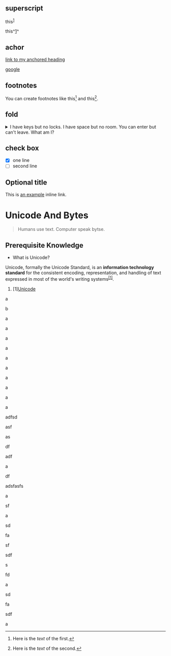 ## superscript

this<sup>[1](www.google.com)</sup>

this^[1](www.google.com)^

## achor

[link to my anchored heading](#my_achor)

<a name="my_achor"></a>[google](https://www.google.com)


## footnotes

You can create footnotes like this[^3] and this[^4].

[^3]: Here is the *text* of the first.
[^4]: Here is the *text* of the second.

## fold

<details>
    <summary>I have keys but no locks. I have space but no room. You can enter but can't leave. What am I?</summary>
    
    A keyboard.
</details>

## check box

- [x] one line
- [ ] second line 

## Optional title

This is [an example](http://example.com/ "Title") inline link.




# Unicode And Bytes

> Humans use text. Computer speak bytse.

## Prerequisite Knowledge

- What is Unicode?

Unicode, formally the Unicode Standard, is an **information technology standard** for the consistent encoding, representation, and handling of text expressed in most of the world's writing systems<sup>[[1]](#1)</sup>.
                                                                                

1. <a id='1'>[1]</a>[Unicode](https://en.wikipedia.org/wiki/Unicode)


a

b

a


a

a


a


a


a



a


a


a


a





adfsd

asf

as

df

adf

a

df

adsfasfs


a

sf

a

sd

fa

sf


sdf

s

fd

a

sd

fa

sdf

a



